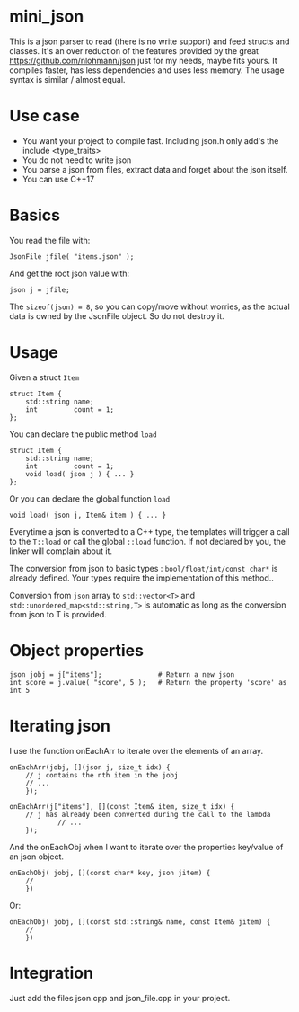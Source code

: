 # mini_json

This is a json parser to read (there is no write support) and feed structs and classes. It's an over reduction of the features provided by the great https://github.com/nlohmann/json just for my needs, maybe fits yours. It compiles faster, has less dependencies and uses less memory. The usage syntax is similar / almost equal.

# Use case

* You want your project to compile fast. Including json.h only add's the include <type_traits>
* You do not need to write json
* You parse a json from files, extract data and forget about the json itself.
* You can use C++17

# Basics

You read the file with:

    JsonFile jfile( "items.json" );

And get the root json value with:

    json j = jfile;

The `sizeof(json) = 8`, so you can copy/move without worries, as the actual data is owned by the JsonFile object. So do not destroy it.

# Usage

Given a struct `Item`

    struct Item {
	    std::string name;
	    int         count = 1;
    };

You can declare the public method `load`

    struct Item {
	    std::string name;
	    int         count = 1;
	    void load( json j ) { ... }
    };

Or you can declare the global function `load`

	void load( json j, Item& item ) { ... }

Everytime a json is converted to a C++ type, the templates will trigger a call to the `T::load` or call the global `::load` function. If not declared by you, the linker will complain about it.

The conversion from json to basic types : `bool/float/int/const char*` is already defined. Your types require the implementation of this method..

Conversion from `json` array to `std::vector<T>` and `std::unordered_map<std::string,T>` is automatic as long as the conversion from json to T is provided.

# Object properties

	json jobj = j["items"];              # Return a new json
	int score = j.value( "score", 5 );   # Return the property 'score' as int 5

# Iterating json

I use the function onEachArr to iterate over the elements of an array.

	onEachArr(jobj, [](json j, size_t idx) {
		// j contains the nth item in the jobj
		// ...
		});

	onEachArr(j["items"], [](const Item& item, size_t idx) {
		// j has already been converted during the call to the lambda
                // ...
		});

And the onEachObj when I want to iterate over the properties key/value of an json object.

	onEachObj( jobj, [](const char* key, json jitem) {
		// 
		})

Or:

	onEachObj( jobj, [](const std::string& name, const Item& jitem) {
		// 
		})

# Integration

Just add the files json.cpp and json_file.cpp in your project.

